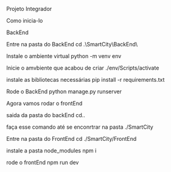 Projeto Integrador

Como inicia-lo

BackEnd

Entre na pasta do BackEnd
    cd .\SmartCity\BackEnd\

Instale o ambiente virtual
    python -m venv env

Inicie o amvbiente que acabou de criar
    ./env/Scripts/activate

instale as bibliotecas necessárias
    pip install -r requirements.txt

Rode o BackEnd
    python manage.py runserver

Agora vamos rodar o frontEnd

saida da pasta do backEnd
    cd..

faça esse comando até se enconrtrar na pasta ./SmartCity

Entre na pasta do FrontEnd
    cd ./SmartCity/FrontEnd

instale a pasta node_modules
    npm i

  rode o frontEnd
    npm run dev
